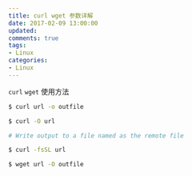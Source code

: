 ```yaml
---
title: curl wget 参数详解
date: 2017-02-09 13:00:00
updated:
comments: true
tags:
- Linux
categories:
- Linux
---
```


`curl` `wget` 使用方法

<!--more-->

```bash
$ curl url -o outfile

$ curl -O url

# Write output to a file named as the remote file

$ curl -fsSL url
```

```bash
$ wget url -O outfile
```

